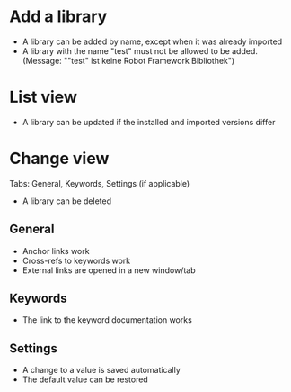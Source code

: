 # Add a library

- A library can be added by name, except when it was already imported
- A library with the name "test" must not be allowed to be added. (Message: ""test" ist keine Robot Framework Bibliothek")

# List view

- A library can be updated if the installed and imported versions differ

# Change view

Tabs: General, Keywords, Settings (if applicable)

- A library can be deleted

## General

- Anchor links work
- Cross-refs to keywords work
- External links are opened in a new window/tab

## Keywords

- The link to the keyword documentation works

## Settings

- A change to a value is saved automatically
- The default value can be restored
